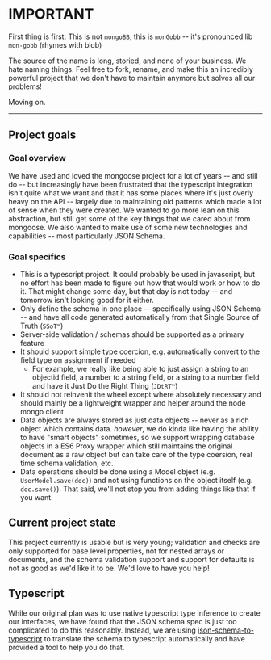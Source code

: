 # IMPORTANT


First thing is first: This is not `mongoBB`, this is `monGobb` -- it's pronounced lib `mon-gobb` (rhymes with blob)

The source of the name is long, storied, and none of your business. We hate naming things. Feel free to fork,
rename, and make this an incredibly powerful project that we don't have to maintain anymore but solves all our
problems!

Moving on.

-----------

## Project goals


### Goal overview

We have used and loved the mongoose project for a lot of years -- and still do -- but increasingly
have been frustrated that the typescript integration isn't quite what we want and that it has some
places where it's just overly heavy on the API -- largely due to maintaining old patterns which made
a lot of sense when they were created. We wanted to go more lean on this abstraction, but still
get some of the key things that we cared about from mongoose. We also wanted to make use of some
new technologies and capabilities -- most particularly JSON Schema.

### Goal specifics

* This is a typescript project. It could probably be used in javascript, but no effort has been made
  to figure out how that would work or how to do it. That might change some day, but that day is not today -- and tomorrow isn't looking good for it either.
* Only define the schema in one place -- specifically using JSON Schema -- and have all code
  generated automatically from that Single Source of Truth (`SSoT™`)
* Server-side validation / schemas should be supported as a primary feature
* It should support simple type coercion, e.g. automatically convert to the field type on assignment if needed
  * For example, we really like being able to just assign a string to an objectid field, a number to a string field, or a string to a number field and have it Just Do the Right Thing (`JDtRT™`)
* It should not reinvenit the wheel except where absolutely necessary and should mainly be a
  lightweight wrapper and helper around the node mongo client
* Data objects are always stored as just data objects -- never as a rich object which contains data.
  *however*, we do kinda like having the ability to have "smart objects" sometimes, so we support
  wrapping database objects in a ES6 Proxy wrapper which still maintains the original document as a
  raw object but can take care of the type coersion, real time schema validation, etc.
* Data operations should be done using a Model object (e.g. `UserModel.save(doc)`) and not using
  functions on the object itself (e.g. `doc.save()`). That said, we'll not stop you from adding things
  like that if you want.

## Current project state

This project currently is usable but is very young; validation and checks are only supported for
base level properties, not for nested arrays or documents, and the schema validation support and
support for defaults is not as good as we'd like it to be. We'd love to have you help!

## Typescript 

While our original plan was to use native typescript type inference to create our interfaces,
we have found that the JSON schema spec is just too complicated to do this reasonably. Instead,
we are using [json-schema-to-typescript](https://www.npmjs.com/package/json-schema-to-typescript)
to translate the schema to typescript automatically and have provided a tool to help you do that.